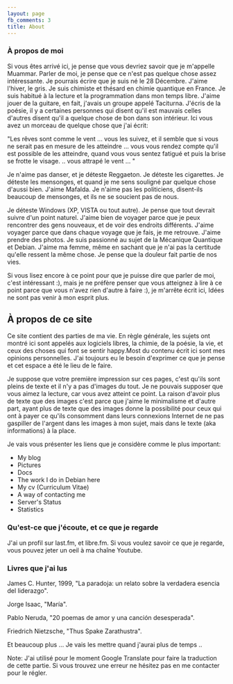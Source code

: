 ```yaml
---
layout: page
fb_comments: 3
title: About
---
```


### À propos de moi

Si vous êtes arrivé ici, je pense que vous devriez savoir que je m'appelle
Muammar. Parler de moi, je pense que ce n'est pas quelque chose assez
intéressante. Je pourrais écrire que je suis né le 28 Décembre. J'aime l'hiver,
le gris. Je suis chimiste et thésard en chimie quantique en France. Je suis
habitué à la lecture et la programmation dans mon temps libre. J'aime jouer de
la guitare, en fait, j'avais un groupe appelé Taciturna. J'écris de la poésie,
il y a certaines personnes qui disent qu'il est mauvais celles d'autres disent
qu'il a quelque chose de bon dans son intérieur. Ici vous avez un morceau de
quelque chose que j'ai écrit:

"Les rêves sont comme le vent ... vous les suivez, et il semble que si vous ne
serait pas en mesure de les atteindre ... vous vous rendez compte qu'il est
possible de les atteindre, quand vous vous sentez fatigué et puis la brise se
frotte le visage. .. vous attrapé le vent ... "

Je n'aime pas danser, et je déteste Reggaeton. Je déteste les cigarettes. Je
déteste les mensonges, et quand je me sens souligné par quelque chose d'aussi
bien. J'aime Mafalda. Je n'aime pas les politiciens, disent-ils beaucoup de
mensonges, et ils ne se soucient pas de nous.

Je déteste Windows (XP, VISTA ou tout autre). Je pense que tout devrait suivre
d'un point naturel. J'aime bien de voyager parce que je peux rencontrer des
gens nouveaux, et de voir des endroits différents. J'aime voyager parce que
dans chaque voyage que je fais, je me retrouve. J'aime prendre des photos. Je
suis passionné au sujet de la Mécanique Quantique et Debian. J'aime ma femme,
même en sachant que je n'ai pas la certitude qu'elle ressent la même chose. Je
pense que la douleur fait partie de nos vies.

Si vous lisez encore à ce point pour que je puisse dire que parler de moi,
c'est intéressant :), mais je ne préfère penser que vous atteignez à lire à ce
point parce que vous n'avez rien d'autre à faire :), je m'arrête écrit ici,
Idées ne sont pas venir à mon esprit plus.

## À propos de ce site

Ce site contient des parties de ma vie. En règle générale, les sujets ont
montré ici sont appelés aux logiciels libres, la chimie, de la poésie, la vie,
et ceux des choses qui font se sentir happy.Most du contenu écrit ici sont mes
opinions personnelles. J'ai toujours eu le besoin d'exprimer ce que je pense et
cet espace a été le lieu de le faire.

Je suppose que votre première impression sur ces pages, c'est qu'ils sont
pleins de texte et il n'y a pas d'images du tout. Je ne pouvais supposer que
vous aimez la lecture, car vous avez atteint ce point. La raison d'avoir plus
de texte que des images c'est parce que j'aime le minimalisme et d'autre part,
ayant plus de texte que des images donne la possibilité pour ceux qui ont
à payer ce qu'ils consomment dans leurs connexions Internet de ne pas gaspiller
de l'argent dans les images à mon sujet, mais dans le texte (aka informations)
à la place.

Je vais vous présenter les liens que je considère comme le plus important:

<ul>
    <li>My blog </li>
    <li>Pictures </li>
    <li>Docs </li>
    <li>The work I do in Debian here </li>
    <li>My cv (Curriculum Vitae) </li>
    <li>A way of contacting me </li>
    <li>Server's Status </li>
    <li>Statistics </li>
</ul>

### Qu'est-ce que j'écoute, et ce que je regarde

J'ai un profil sur last.fm, et libre.fm. Si vous voulez savoir ce que je
regarde, vous pouvez jeter un oeil à ma chaîne Youtube.


### Livres que j'ai lus

James C. Hunter, 1999, "La paradoja: un relato sobre la verdadera esencia del
liderazgo".

Jorge Isaac, "María".

Pablo Neruda, "20 poemas de amor y una canción desesperada".

Friedrich Nietzsche, "Thus Spake Zarathustra".

Et beaucoup plus ... Je vais les mettre quand j'aurai plus de temps ..

Note: J'ai utilisé pour le moment Google Translate pour faire la traduction de
cette partie. Si vous trouvez une erreur ne hésitez pas en me contacter pour le
régler.
